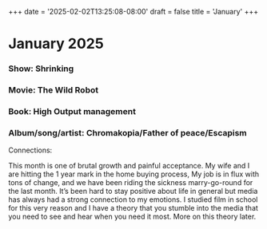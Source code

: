 +++
date = '2025-02-02T13:25:08-08:00'
draft = false
title = 'January'
+++

# January 2025
### Show: Shrinking
### Movie: The Wild Robot
### Book: High Output management
### Album/song/artist: Chromakopia/Father of peace/Escapism

Connections:

This month is one of brutal growth and painful acceptance. My wife and I are hitting the 1 year mark in the home buying process, My job is in flux with tons of change, and we have been riding the sickness marry-go-round for the last month. It’s been hard to stay positive about life in general but media has always had a strong connection to my emotions. I studied film in school for this very reason and I have a theory that you stumble into the media that you need to see and hear when you need it most. More on this theory later.
